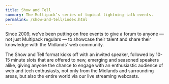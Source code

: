 ```yaml
---
title: Show and Tell
summary: The Multipack’s series of topical lightning-talk events.
permalink: /show-and-tell/index.html
---
```

Since 2009, we’ve been putting on free events to give a forum to anyone — not just Multipack regulars — to showcase their talent and share their knowledge with the Midlands’ web community.

The Show and Tell format kicks off with an invited speaker, followed by 10-15 minute slots that are offered to new, emerging and seasoned speakers alike, giving anyone the chance to engage with an enthusiastic audience of web and tech enthusiasts, not only from the Midlands and surrounding areas, but also the entire world via our live streaming webcasts.
